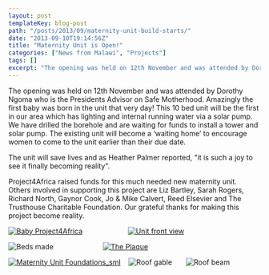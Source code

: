 ```yaml
---
layout: post
templateKey: blog-post
path: "/posts/2013/09/maternity-unit-build-starts/"
date: "2013-09-10T19:14:56Z"
title: "Maternity Unit is Open!"
categories: ["News from Malawi", "Projects"]
tags: []
excerpt: "The opening was held on 12th November and was attended by Dorothy Ngoma who is the Presidents Advis..."
---
```


The opening was held on 12th November and was attended by Dorothy Ngoma who is the Presidents Advisor on Safe Motherhood. Amazingly the first baby was born in the unit that very day! This 10 bed unit will be the first in our area which has lighting and internal running water via a solar pump. We have drilled the borehole and are waiting for funds to install a tower and solar pump. The existing unit will become a ‘waiting home’ to encourage women to come to the unit earlier than their due date.

The unit will save lives and as Heather Palmer reported, "it is such a joy to see it finally becoming reality".

Project4Africa raised funds for this much needed new maternity unit. Others involved in supporting this project are Liz Bartley, Sarah Rogers, Richard North, Gaynor Cook, Jo & Mike Calvert, Reed Elsevier and The Trusthouse Charitable Foundation. Our grateful thanks for making this project become reality.

[![Baby Project4Africa](http://www.africanvision.org.uk/africa-vision-news/wp-content/uploads/2013/11/Baby-Project4Africa-300x225.jpg)](http://www.africanvision.org.uk/africa-vision-news/wp-content/uploads/2013/11/Baby-Project4Africa.jpg)                       [![Unit front view](http://www.africanvision.org.uk/africa-vision-news/wp-content/uploads/2013/11/Unit-front-view-300x225.jpg)](http://www.africanvision.org.uk/africa-vision-news/wp-content/uploads/2013/11/Unit-front-view.jpg)

![Beds made](http://www.africanvision.org.uk/africa-vision-news/wp-content/uploads/2013/11/Beds-made-300x225.jpg)                         [![The Plaque](http://www.africanvision.org.uk/africa-vision-news/wp-content/uploads/2013/11/The-Plaque-300x225.jpg)](http://www.africanvision.org.uk/africa-vision-news/wp-content/uploads/2013/11/The-Plaque.jpg)

[![Maternity Unit Foundations_sml](http://www.africanvision.org.uk/africa-vision-news/wp-content/uploads/2013/05/Maternity-Unit-Foundations_sml-300x224.jpg)](http://www.africanvision.org.uk/africa-vision-news/wp-content/uploads/2013/05/Maternity-Unit-Foundations_sml.jpg)    ![Roof gable](http://www.africanvision.org.uk/africa-vision-news/wp-content/uploads/2013/05/Roof-gable-300x224.jpg)       ![Roof beam](http://www.africanvision.org.uk/africa-vision-news/wp-content/uploads/2012/03/Roof-beam-300x224.jpg)